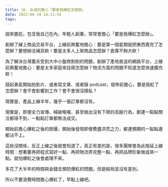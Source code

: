 ```yaml
---
title: 16. 永遠別擔心「要是我爆紅怎麼辦」
date: 2022-06-19 14:11:54
tags:
---
```

說來尷尬，包含我自己在內，年輕人創業，常常會擔心「要是我爆紅怎麼辦」。

創辦了線上商品交易平台，上線前興奮地擔心：要是第一個星期就把東西賣完了怎麼辦？要想辦法補貨欸！要是太多人上架商品怎麼辦？倉庫不夠大欸！

為了解決台灣農夫受到大中小盤商剝削的問題，創辦了產地直送的網路平台，上線前興奮地擔心：要是太多家庭來註冊怎麼辦？物流方面的問題不知道怎麼快速擴充欸！

鼓起勇氣開始拍影片、或者寫文章、或者錄 
podcast，發佈前擔心，要是我紅了怎麼辦？會不會影響到工作？會不會很沒隱私？

現實是，產品上線半年，幾乎一張訂單都沒有。

現實是，即便全力宣傳、喊破喉嚨、甚至做出沒有下限的丟臉行為，都連一點點關注都得不到，一點點訂單都無法成交。

開始前擔心爆紅之後的困擾，開始後發現即便費盡洪荒之力，都連預期的一點點邊都沾不上。

這些沒關係，反正上線之後就會知道了。真正有差的是，很多團隊會為此拖延上線時間：想著要再把程式寫好一點、再把物流弄完整一點、再把品牌形象做成熟一點。就怕爆紅之後會處理不來。

多花了大半年的時間與金錢去預防爆紅的問題。但是結局並沒有差別。

所以不要浪費時間擔心爆紅了，早點上線吧。
